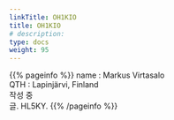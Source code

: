 ```yaml
---
linkTitle: OH1KIO
title: OH1KIO
# description: 
type: docs
weight: 95
---
```

{{% pageinfo %}}
name : Markus Virtasalo<br>
QTH   : Lapinjärvi, Finland<br>
작성 중<br>
글. HL5KY.
{{% /pageinfo %}}
